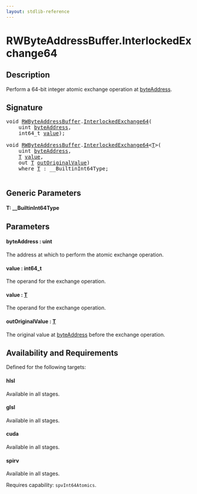 ```yaml
---
layout: stdlib-reference
---
```


# RWByteAddressBuffer\.InterlockedExchange64

## Description

Perform a 64-bit integer atomic exchange operation at <span class='code'><a href="interlockedexchange64-0b.md#decl-byteAddress" class="code_param">byteAddress</a></span>.



## Signature 

<pre>
<span class="code_keyword">void</span> <a href="index.md" class="code_type">RWByteAddressBuffer</a>.<a href="interlockedexchange64-0b.md">InterlockedExchange64</a>(
    <span class="code_keyword">uint</span> <a href="interlockedexchange64-0b.md#decl-byteAddress" class="code_param">byteAddress</a>,
    int64_t <a href="interlockedexchange64-0b.md#decl-value" class="code_param">value</a>);

<span class="code_keyword">void</span> <a href="index.md" class="code_type">RWByteAddressBuffer</a>.<a href="interlockedexchange64-0b.md">InterlockedExchange64</a>&lt;<a href="interlockedexchange64-0b.md#typeparam-T" class="code_type">T</a>&gt;(
    <span class="code_keyword">uint</span> <a href="interlockedexchange64-0b.md#decl-byteAddress" class="code_param">byteAddress</a>,
    <a href="interlockedexchange64-0b.md#typeparam-T" class="code_type">T</a> <a href="interlockedexchange64-0b.md#decl-value" class="code_param">value</a>,
    <span class="code_keyword">out</span> <a href="interlockedexchange64-0b.md#typeparam-T" class="code_type">T</a> <a href="interlockedexchange64-0b.md#decl-outOriginalValue" class="code_param">outOriginalValue</a>)
    <span class='code_keyword'>where</span> <a href="interlockedexchange64-0b.md#typeparam-T" class="code_type">T</a> : __BuiltinInt64Type;

</pre>

## Generic Parameters

####  <a id="typeparam-T"></a>T: \_\_BuiltinInt64Type

## Parameters

####  <a id="decl-byteAddress"></a>byteAddress  : uint
The address at which to perform the atomic exchange operation.

####  <a id="decl-value"></a>value  : int64\_t
The operand for the exchange operation.

####  <a id="decl-value"></a>value  : [T](interlockedexchange64-0b.md#typeparam-T)
The operand for the exchange operation.

####  <a id="decl-outOriginalValue"></a>outOriginalValue  : [T](interlockedexchange64-0b.md#typeparam-T)
The original value at <span class='code'><a href="interlockedexchange64-0b.md#decl-byteAddress" class="code_param">byteAddress</a></span> before the exchange operation.


## Availability and Requirements

Defined for the following targets:

#### hlsl
Available in all stages.

#### glsl
Available in all stages.

#### cuda
Available in all stages.

#### spirv
Available in all stages.

Requires capability: `spvInt64Atomics`.



<script>
// Fix .md links to .html when on ReadTheDocs
if (window.location.hostname.includes('readthedocs') || 
    window.location.hostname.includes('rtfd.io')) {
  document.addEventListener('DOMContentLoaded', function() {
    const links = document.querySelectorAll('a');
    links.forEach(link => {
      if (link.getAttribute('href') && link.getAttribute('href').endsWith('.md')) {
        link.href = link.href.replace(/\.md($|#|\?)/, '.html$1');
      }
    });
  });
}
</script>
